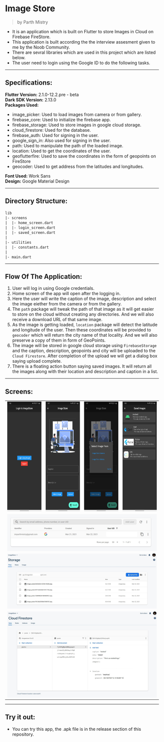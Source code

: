 # Image Store
>by Parth Mistry

* It is an application which is built on Flutter to store Images in Cloud on Firebase FireStore.
* This application is built according the the interview assesment given to me by the Noob Community.
* There are sevral libraries which are used in this project which are listed below.
* The user need to login using the Google ID to do the following tasks.
---
## Specifications:
**Flutter Version:** 2.1.0-12.2.pre - beta  
**Dark SDK Version:** 2.13.0  
**Packages Used:**
- image_picker: Used to load images from camera or from gallery.
- firebase_core: Used to initialize the firebase app.
- firebase_storage: Used to store images in google cloud storage.
- cloud_firestore: Used for the database.
- firebase_auth: Used for signing in the user.
- google_sign_in: Also used for signing in the user.
- path: Used to manipulate the path of the loaded image.
- location: Used to get the coordinates of the user.
- geoflutterfire: Used to save the coordinates in the form of geopoints on FireStore
- geocoder: Used to get address from the latitudes and longitudes.

**Font Used:** Work Sans  
**Design:** Google Material Design

---
## Directory Structure:
```
lib
|- screens
|  |- home_screen.dart
|  |- login_screen.dart
|  |- saved_screen.dart
|
|- utilities
|  |- constants.dart
|
|- main.dart
```
---
## Flow Of The Application:
1. User will log in using Google credentials.
2. Home screen of the app will open after the logging in.
3. Here the user will write the caption of the image, description and select the image eiether from the camera or from the gallery.
4. The ```path``` package will tweak the path of that image as it will get easier to store on the cloud without creating any directories. And we will also receive a download URL of that same image.
5. As the image is getting loaded, ```location``` package will detect the latitude and longitude of the user. Then these coordinates will be provided to ```geocoder``` which will return the city name of that locality. And we will also preserve a copy of them in form of GeoPoints.
6. The image will be stored in google cloud storage using ```FirebaseStorage``` and the caption, description, geopoints and city will be uploaded to the ```Cloud Firestore```. After completion of the upload we will get a dialog box saying upload complete.
7. There is a floating action button saying saved images. It will return all the images along with their location and description and caption in a list.
---
## Screens:  
<table>
    <tr>
        <td> <img height=360px src="1.jpg" alt="LoginScreen"/></td>
        <td> <img height=360px src="2.jpg" alt="HomeScreen"/></td>
        <td> <img height=360px src="3.jpg" alt="DialogBox"/></td>
        <td> <img height=360px src="4.jpg" alt="SavedScreen"></td>
    </tr>
    <tr>
        <td colspan=4> <img  src="5.jpg" alt="LoginInstance"></td>
    </tr>
    <tr><td colspan=4> <img src="7.jpg" alt="StorageInstance"></td></tr>
    <tr><td colspan=4> <img src="6.jpg" alt="FirestoreInstance"></td></tr>
</table>

---
## Try it out:
* You can try this app, the .apk file is in the release section of this repository.

